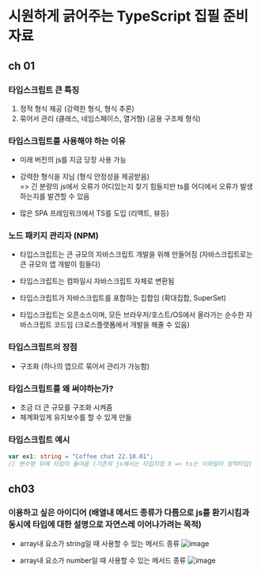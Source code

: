 # 시원하게 긁어주는 TypeScript 집필 준비 자료

## ch 01

### 타입스크립트 큰 특징

1. 정적 형식 제공 (강력한 형식, 형식 추론)
2. 묶어서 관리 (클래스, 네임스페이스, 열거형) (공용 구조체 형식)

### 타입스크립트를 사용해야 하는 이유

- 미래 버전의 js를 지금 당장 사용 가능

- 강력한 형식을 지님 (형식 안정성을 제공받음)<br>
  => 긴 분량의 js에서 오류가 어디있는지 찾기 힘들지만 ts를 어디에서 오류가 발생하는지를 발견할 수 있음

- 많은 SPA 프레임워크에서 TS를 도입 (리액트, 뷰등)

### 노드 패키지 관리자 (NPM)

- 타입스크립트는 큰 규모의 자바스크립트 개발을 위해 만들어짐
  (자바스크립트로는 큰 규모의 앱 개발이 힘들다)

- 타입스크립트는 컴파일시 자바스크립트 자체로 변환됨

- 타입스크립트가 자바스크립트를 포함하는 집합임 (확대집합, SuperSet)

- 타입스크립트는 오픈소스이며, 모든 브라우저/호스트/OS에서 올라가는 순수한 자바스크립트 코드임
  (크로스플랫폼에서 개발을 해줄 수 있음)

### 타입스크립트의 장점

- 구조화 (하나의 앱으르 묶어서 관리가 가능함)

### 타입스크립트를 왜 써야하는가?

- 조금 더 큰 규모를 구조화 시켜줌
- 체계화있게 유지보수를 할 수 있게 만듦

### 타입스크립트 예시

```ts
var ex1: string = "Coffee chat 22.10.01";
// 변수명 뒤에 타입이 들어옴 (기존의 js에서는 타입지정 X => ts는 이와달리 정적타입)
```


## ch03

### 이용하고 싶은 아이디어 (배열내 메서드 종류가 다름으로 js를 환기시킴과 동시에 타입에 대한 설명으로 자연스레 이어나가려는 목적)
- array내 요소가 string일 때 사용할 수 있는 메서드 종류
![image](https://user-images.githubusercontent.com/68424403/193397892-fe3b7eaa-be30-4a95-a06c-09adcea574cb.png)

- array내 요소가 number일 때 사용할 수 있는 메서드 종류
![image](https://user-images.githubusercontent.com/68424403/193397905-e0e2d41e-1b0a-43cf-a6a9-0350413c9d04.png)
